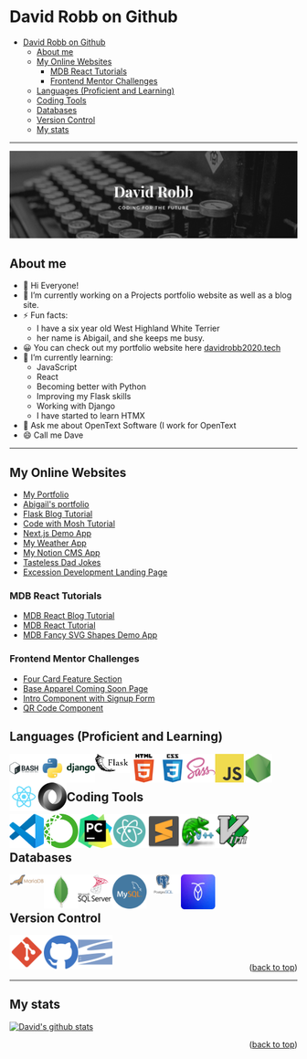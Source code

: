 # David Robb on Github

<div id="top"></div>

<!--
** drobb2020/drobb2020 ** is a ✨ _special_ ✨ repository because its `README.md` (this file) appears on your GitHub profile. -->

- [David Robb on Github](#david-robb-on-github)
  - [About me](#about-me)
  - [My Online Websites](#my-online-websites)
    - [MDB React Tutorials](#mdb-react-tutorials)
    - [Frontend Mentor Challenges](#frontend-mentor-challenges)
  - [Languages (Proficient and Learning)](#languages-proficient-and-learning)
  - [Coding Tools](#coding-tools)
  - [Databases](#databases)
  - [Version Control](#version-control)
  - [My stats](#my-stats)

---

![Banner](./img/drobb_banner.png)

## About me

- 👋 Hi Everyone!
- 🔭 I’m currently working on a Projects portfolio website as well as a blog site.
- ⚡ Fun facts:
  - I have a six year old West Highland White Terrier
  - her name is Abigail, and she keeps me busy.
- 😀 You can check out my portfolio website here [davidrobb2020.tech][portfolio]
- 🌱 I’m currently learning:
  - JavaScript
  - React
  - Becoming better with Python
  - Improving my Flask skills
  - Working with Django
  - I have started to learn HTMX
- 💬 Ask me about OpenText Software (I work for OpenText
- 😄 Call me Dave

---

## My Online Websites

- [My Portfolio][portfolio]
- [Abigail's portfolio][web1]
- [Flask Blog Tutorial][web2]
- [Code with Mosh Tutorial][web5]
- [Next.js Demo App][web7]
- [My Weather App][web8]
- [My Notion CMS App][web9]
- [Tasteless Dad Jokes][web11]
- [Excession Development Landing Page][web12]

### MDB React Tutorials

- [MDB React Blog Tutorial][web3]
- [MDB React Tutorial][web4]
- [MDB Fancy SVG Shapes Demo App][web10]

### Frontend Mentor Challenges

- [Four Card Feature Section][web13]
- [Base Apparel Coming Soon Page][web14]
- [Intro Component with Signup Form][web15]
- [QR Code Component][web16]

## Languages (Proficient and Learning)

<img align="left" alt="bash" title="Bash Scripting" width="50px" src="https://raw.githubusercontent.com/github/explore/80688e429a7d4ef2fca1e82350fe8e3517d3494d/topics/bash/bash.png" />
<img align="left" alt="Python" title="Python 3.x" width=50px src="https://raw.githubusercontent.com/github/explore/80688e429a7d4ef2fca1e82350fe8e3517d3494d/topics/python/python.png" />
<img align="left" alt="Python" title="Django 3.x" width=50px src="https://raw.githubusercontent.com/github/explore/80688e429a7d4ef2fca1e82350fe8e3517d3494d/topics/django/django.png" />
<img align="left" alt="flask" title="Flask" width="60px" src="./img/flask.png" />
<!-- <img align="left" alt="Flask" title="Flask 2.x" width=50px src="https://raw.githubusercontent.com/github/explore/80688e429a7d4ef2fca1e82350fe8e3517d3494d/topics/flask/flask.png" /> -->
<img align="left" alt="HTML5" title="HTML 5" width="50px" src="https://raw.githubusercontent.com/github/explore/80688e429a7d4ef2fca1e82350fe8e3517d3494d/topics/html/html.png" />
<img align="left" alt="CSS3" title="CSS 3" width="50px" src="https://raw.githubusercontent.com/github/explore/80688e429a7d4ef2fca1e82350fe8e3517d3494d/topics/css/css.png" />
<img align="left" alt="Sass" title="Dart SASS" width="50px" src="https://raw.githubusercontent.com/github/explore/80688e429a7d4ef2fca1e82350fe8e3517d3494d/topics/sass/sass.png" />
<img align="left" alt="JavaScript" title="JavaScript" width="50px" src="https://raw.githubusercontent.com/github/explore/80688e429a7d4ef2fca1e82350fe8e3517d3494d/topics/javascript/javascript.png" />
<img align="left" alt="Node.js" title="Node.js" width="50px" src="https://raw.githubusercontent.com/github/explore/80688e429a7d4ef2fca1e82350fe8e3517d3494d/topics/nodejs/nodejs.png" />
<img align="left" alt="React" title="React 17.x" width="50px" src="https://raw.githubusercontent.com/github/explore/80688e429a7d4ef2fca1e82350fe8e3517d3494d/topics/react/react.png" />
<img align="left" alt="json" title="JavaScript Object Notation" width="50px" src="https://raw.githubusercontent.com/github/explore/80688e429a7d4ef2fca1e82350fe8e3517d3494d/topics/json/json.png" /><br /><br />

## Coding Tools

<img align="left" alt="Visual Studio Code" title="Visual Studio Code" width="60px" src="https://raw.githubusercontent.com/github/explore/80688e429a7d4ef2fca1e82350fe8e3517d3494d/topics/visual-studio-code/visual-studio-code.png" />
<img align="left" alt="Anaconda" title="Anaconda" width="60px" src="./img/anaconda.png" />
<img align="left" alt="PyCharm" title="PyCharm" width="60px" src="./img/PyCharm.png" />
<img align="left" alt="Atom" title="Atom" width="60px" src="./img/atom.png" />
<img align="left" alt="Sublime Text" title="Sublime Text" width="60px" src="./img/sublimetext.png" />
<img align="left" alt="Notepad++" title="Notepad++" width="60px" src="./img/notepadplusplus.png" />
<img align="left" alt="Vim" title="VIM on Linux" width="60px" src="./img/vim.png" /><br /><br />

## Databases

<img align="left" alt="MariaDB" title="MariaDB" width="60px" src="./img/mariadb.png" />

<img align="left" alt="MongoDB" title="MongoDB" width="60px" src="./img/mongodb.png" />

<img align="left" alt="Microsoft SQL Server" title="MS SQL Server" width="60px" src="./img/microsoft-sql-server.png" />

<img align="left" alt="mySQL" title="mySQL" width="60px" src="./img/mysql.png" />

<img align="left" alt="Postgres" title="PostgreSQL" width="60px" src="./img/postgresql.png" />

<img align="left" alt="CockroachDB" title="CockroachDB" width="60px" src="./img/cockroachdb.png" /><br /><br />

## Version Control

<img align="left" alt="Git" title="Git" width="60px" src="./img/git.png" />
<img align="left" alt="GitHub" title="GitHub" width="60px" src="./img/github.png" />

<img align="left" alt="Subversion" title="Subversion" width="60px" src="./img/subversion.png" />
<br /><br />

<p align="right">(<a href="#top">back to top</a>)</p>

---

## My stats

[![David's github stats](https://github-readme-stats.vercel.app/api?username=drobb2020)](https://github.com/drobb2020/github-readme-stats)

<p align="right">(<a href="#top">back to top</a>)</p>

<!-- [![Top Langs](https://github-readme-stats.vercel.app/api/top-langs/?username=drobb2020&exclude_repo=github-readme-stats,drobb2020.github.io)](https://github.com/drobb2020/github-readme-stats) -->

<!-- Common Links -->

[facebook]: https://www.facebook.com/david.robb.2012
[linkedin]: https://www.linkedin.com/in/david-robb-42436a20/
[twitter]: https://twitter.com/DavidRobb2
[portfolio]: https://davidrobb2021.tech "David Robb portfolio"
[web1]: https://abigailportfolio.netlify.app/ "Abigail's Portfolio"
[web2]: https://flaskerdrobb.herokuapp.com/ "Flask Blog Tutorial"
[web3]: https://davidrobb-bs5-react-page.mdbgo.io/ "MDB React Blog Tutorial"
[web4]: https://davidrobb-mdb5-free-react.mdbgo.io/ "MDB React Tutorial"
[web5]: https://relaxed-bell-1f0735.netlify.app/ "Code with Mosh Tutorial"
[web6]: https://6182ab6e0ac571fe22a0d62a--boring-nobel-8b5363.netlify.app/ "My Notes App"
[web7]: https://next-js-tutorial-drobb2020.vercel.app/ "Next.js Demo App"
[web8]: https://root-weather-app-v1.herokuapp.com/ "My Weather App"
[web9]: https://inspiring-archimedes-b42227.netlify.app/ "My Notion Cards"
[web10]: https://davidrobb-fancy_svg_shapes.mdbgo.io/ "MDB SVG Tutorial"
[web11]: https://vibrant-yalow-39f59a.netlify.app/ "Tasteless Dad Jokes"
[web12]: http://oneexcessionlab.tech/ "My development website"
[web13]: https://superlative-hummingbird-4d3dac.netlify.app/ "Frontend Mentor Challenge"
[web14]: https://magenta-unicorn-ba6e6a.netlify.app/ "Frontend Mentor Challenge"
[web15]: https://teal-begonia-502d6b.netlify.app/ "Frontend Mentor Challenge"
[web16]: https://comforting-cat-e32074.netlify.app/ "Frontend Mentor Challenge"
